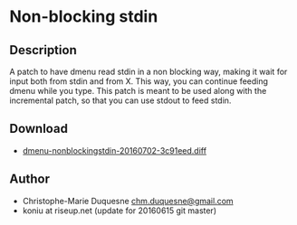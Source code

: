Non-blocking stdin
==================

Description
-----------
A patch to have dmenu read stdin in a non blocking way, making it wait for
input both from stdin and from X. This way, you can continue feeding dmenu
while you type. This patch is meant to be used along with the incremental
patch, so that you can use stdout to feed stdin.

Download
--------
* [dmenu-nonblockingstdin-20160702-3c91eed.diff](dmenu-nonblockingstdin-20160702-3c91eed.diff)

Author
------
* Christophe-Marie Duquesne <chm.duquesne@gmail.com>
* koniu at riseup.net (update for 20160615 git master)
